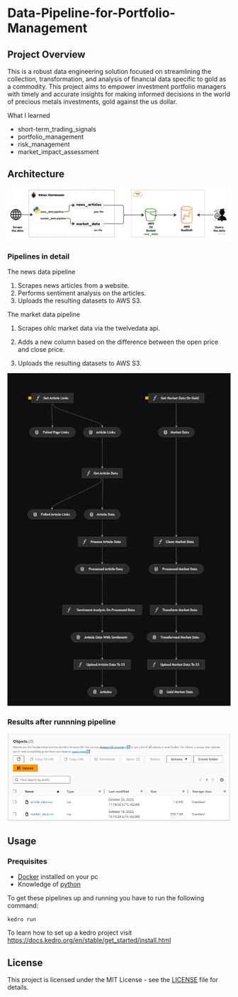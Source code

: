 # Data-Pipeline-for-Portfolio-Management
## Project Overview

This is a robust data engineering solution focused on streamlining the collection, transformation, and analysis of financial data specific to gold as a commodity. This project aims to empower investment portfolio managers with timely and accurate insights for making informed decisions in the world of precious metals investments, gold against the us dollar.

What I learned
- short-term_trading_signals
- portfolio_management
- risk_management
- market_impact_assessment

## Architecture
![img](img/Architecture.jpg)

### Pipelines in detail
The news data pipeline
1. Scrapes news articles from a website.
2. Performs sentiment analysis on the articles.
3. Uploads the resulting datasets to AWS S3.

The market data pipeline
1. Scrapes ohlc market data via the twelvedata api.
2. Adds a new column based on the difference between the open price and close price.

3. Uploads the resulting datasets to AWS S3.

![img2](img/kedro-pipelines.png)

### Results after runnning pipeline
![img2](img/data-in-s3.jpg)


## Usage
### Prequisites
- [Docker](https://www.docker.com/get-started/) installed on your pc
- Knowledge of [python](https://www.python.org/about/gettingstarted/)

To get these pipelines up and running you have to run the following command:
```
kedro run
```

To learn how to set up a kedro project visit https://docs.kedro.org/en/stable/get_started/install.html
 
## License

This project is licensed under the MIT License - see the [LICENSE](LICENSE) file for details.
